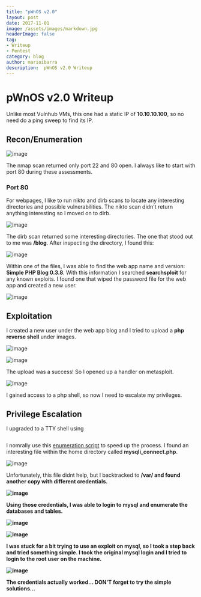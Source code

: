 ```yaml
---
title: "pWnOS v2.0"
layout: post
date: 2017-11-01
image: /assets/images/markdown.jpg
headerImage: false
tag:
- Writeup
- Pentest
category: blog
author: marioibarra
description:  pWnOS v2.0 Writeup
---
```


# pWnOS v2.0 Writeup

Unlike most Vulnhub VMs, this one had a static IP of **10.10.10.100**, so no need do a ping sweep to find its IP.


## Recon/Enumeration

![image](/assets/images/pWnOS2/nmap.png)

The nmap scan returned only port 22 and 80 open.  I always like to start with port 80 during these assessments.


### Port 80

For webpages, I like to run nikto and dirb scans to locate any interesting directories and possible vulnerabilities.  The nikto scan didn't return anything interesting so I moved on to dirb.

![image](/assets/images/pWnOS2/dirb.png)

The dirb scan returned some interesting directories.  The one that stood out to me was **/blog**.  After inspecting the directory, I found this:

![image](/assets/images/pWnOS2/docs.png)

Within one of the files, I was able to find the web app name and version: **Simple PHP Blog 0.3.8**.  With this information I searched **searchsploit** for any known exploits.  I found one that wiped the password file for the web app and created a new user.

![image](/assets/images/pWnOS2/user.png)


## Exploitation

I created a new user under the web app blog and I tried to upload a **php reverse shell** under images.

![image](/assets/images/pWnOS2/upload.png)


![image](/assets/images/pWnOS2/uploaded-shell.png)

The upload was a success! So I opened up a handler on metasploit.

![image](/assets/images/pWnOS2/meterpreter.png)

I gained access to a php shell, so now I need to escalate my privileges.  


## Privilege Escalation


I upgraded to a TTY shell using 
```python -c 'import pty; pty.spawn("/bin/sh")'
```

I nomrally use this [enumeration script](https://github.com/rebootuser/LinEnum) to speed up the process.
I found an interesting file within the home directory called <b>mysqli_connect.php</b>.

![image](/assets/images/pWnOS2/mysqli.png)

Unfortunately, this file didnt help, but I backtracked to <b>/var/<b> and found another copy with different credentials.

![image](/assets/images/pWnOS2/mysqli2.png)

Using those credentials, I was able to login to mysql and enumerate the databases and tables.


![image](/assets/images/pWnOS2/sql-login.png)


![image](/assets/images/pWnOS2/tables2.png)


I was stuck for a bit trying to use an exploit on mysql, so I took a step back and tried something simple.  I took the original mysql login and I tried to login to the root user on the machine.

![image](/assets/images/pWnOS2/root.png)

The credentials actually worked... DON'T forget to try the simple solutions...  